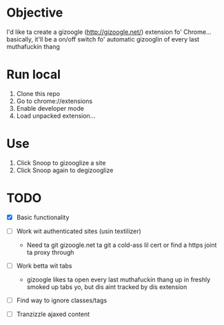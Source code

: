 # Objective
I'd like ta create a gizoogle (http://gizoogle.net/) extension fo' Chrome... basically, it'll be a on/off switch fo' automatic gizooglin of every last muthafuckin thang

# Run local
1. Clone this repo
2. Go to chrome://extensions
3. Enable developer mode
4. Load unpacked extension...

# Use
1. Click Snoop to gizooglize a site
2. Click Snoop again to degizooglize

# TODO
- [x] Basic functionality
- [ ] Work wit authenticated sites (usin textilizer)
  - Need ta git gizoogle.net ta git a cold-ass lil cert or find a https joint ta proxy through
- [ ] Work betta wit tabs
  - gizoogle likes ta open every last muthafuckin thang up in freshly smoked up tabs yo, but dis aint tracked by dis extension
- [ ] Find way to ignore classes/tags
- [ ] Tranzizzle ajaxed content


